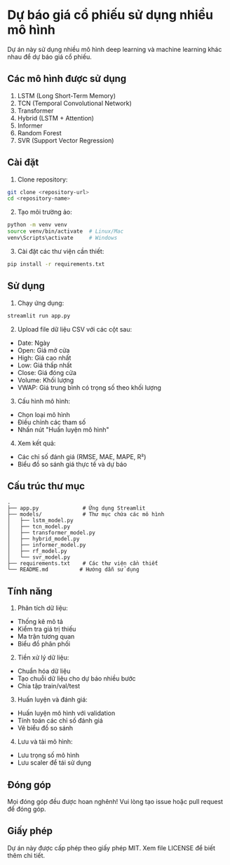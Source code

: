 # Dự báo giá cổ phiếu sử dụng nhiều mô hình

Dự án này sử dụng nhiều mô hình deep learning và machine learning khác nhau để dự báo giá cổ phiếu.

## Các mô hình được sử dụng

1. LSTM (Long Short-Term Memory)
2. TCN (Temporal Convolutional Network)
3. Transformer
4. Hybrid (LSTM + Attention)
5. Informer
6. Random Forest
7. SVR (Support Vector Regression)

## Cài đặt

1. Clone repository:
```bash
git clone <repository-url>
cd <repository-name>
```

2. Tạo môi trường ảo:
```bash
python -m venv venv
source venv/bin/activate  # Linux/Mac
venv\Scripts\activate     # Windows
```

3. Cài đặt các thư viện cần thiết:
```bash
pip install -r requirements.txt
```

## Sử dụng

1. Chạy ứng dụng:
```bash
streamlit run app.py
```

2. Upload file dữ liệu CSV với các cột sau:
- Date: Ngày
- Open: Giá mở cửa
- High: Giá cao nhất
- Low: Giá thấp nhất
- Close: Giá đóng cửa
- Volume: Khối lượng
- VWAP: Giá trung bình có trọng số theo khối lượng

3. Cấu hình mô hình:
- Chọn loại mô hình
- Điều chỉnh các tham số
- Nhấn nút "Huấn luyện mô hình"

4. Xem kết quả:
- Các chỉ số đánh giá (RMSE, MAE, MAPE, R²)
- Biểu đồ so sánh giá thực tế và dự báo

## Cấu trúc thư mục

```
.
├── app.py              # Ứng dụng Streamlit
├── models/             # Thư mục chứa các mô hình
│   ├── lstm_model.py
│   ├── tcn_model.py
│   ├── transformer_model.py
│   ├── hybrid_model.py
│   ├── informer_model.py
│   ├── rf_model.py
│   └── svr_model.py
├── requirements.txt    # Các thư viện cần thiết
└── README.md          # Hướng dẫn sử dụng
```

## Tính năng

1. Phân tích dữ liệu:
- Thống kê mô tả
- Kiểm tra giá trị thiếu
- Ma trận tương quan
- Biểu đồ phân phối

2. Tiền xử lý dữ liệu:
- Chuẩn hóa dữ liệu
- Tạo chuỗi dữ liệu cho dự báo nhiều bước
- Chia tập train/val/test

3. Huấn luyện và đánh giá:
- Huấn luyện mô hình với validation
- Tính toán các chỉ số đánh giá
- Vẽ biểu đồ so sánh

4. Lưu và tải mô hình:
- Lưu trọng số mô hình
- Lưu scaler để tái sử dụng

## Đóng góp

Mọi đóng góp đều được hoan nghênh! Vui lòng tạo issue hoặc pull request để đóng góp.

## Giấy phép

Dự án này được cấp phép theo giấy phép MIT. Xem file LICENSE để biết thêm chi tiết. 